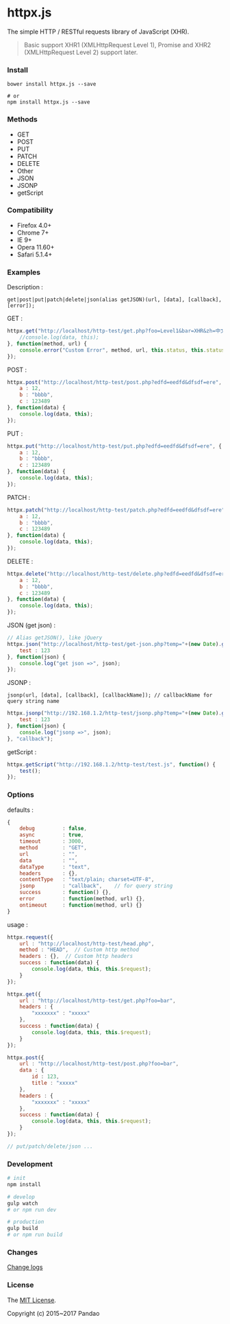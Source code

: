 # httpx.js

The simple HTTP / RESTful requests library of JavaScript (XHR).

> Basic support XHR1 (XMLHttpRequest Level 1), Promise and XHR2 (XMLHttpRequest Level 2) support later.

### Install

```shell
bower install httpx.js --save

# or
npm install httpx.js --save
```

### Methods

- GET
- POST
- PUT
- PATCH
- DELETE
- Other
- JSON
- JSONP
- getScript

### Compatibility

- Firefox 4.0+
- Chrome 7+
- IE 9+
- Opera 11.60+
- Safari 5.1.4+

### Examples

Description :

	get|post|put|patch|delete|json(alias getJSON)(url, [data], [callback], [error]);

GET :

```javascript
httpx.get("http://localhost/http-test/get.php?foo=Level1&bar=XHR&zh=中文", function(data) {
	//console.log(data, this);
}, function(method, url) {
	console.error("Custom Error", method, url, this.status, this.statusText);
});
```

POST :

```javascript
httpx.post("http://localhost/http-test/post.php?edfd=eedfd&dfsdf=ere", {
	a : 12,
	b : "bbbb",
	c : 123489
}, function(data) {
	console.log(data, this);
});
```

PUT :

```javascript
httpx.put("http://localhost/http-test/put.php?edfd=eedfd&dfsdf=ere", {
	a : 12,
	b : "bbbb",
	c : 123489
}, function(data) {
	console.log(data, this);
});
```

PATCH :

```javascript
httpx.patch("http://localhost/http-test/patch.php?edfd=eedfd&dfsdf=ere", {
	a : 12,
	b : "bbbb",
	c : 123489
}, function(data) {
	console.log(data, this);
});
```

DELETE :

```javascript
httpx.delete("http://localhost/http-test/delete.php?edfd=eedfd&dfsdf=ere", {
	a : 12,
	b : "bbbb",
	c : 123489
}, function(data) {
	console.log(data, this);
});
```

JSON (get json) :

```javascript
// Alias getJSON(), like jQuery
httpx.json("http://localhost/http-test/get-json.php?temp="+(new Date).getTime(), {
	test : 123
}, function(json) {
	console.log("get json =>", json);
});
```

JSONP :

	jsonp(url, [data], [callback], [callbackName]); // callbackName for query string name

```javascript
httpx.jsonp("http://192.168.1.2/http-test/jsonp.php?temp="+(new Date).getTime(), {
	test : 123
}, function(json) {
	console.log("jsonp =>", json);
}, "callback");
```

getScript :

```javascript
httpx.getScript("http://192.168.1.2/http-test/test.js", function() {
	test();
});
```

### Options

defaults :

```javascript
{
    debug         : false,
	async         : true,
	timeout       : 3000,
	method        : "GET",
	url           : "",
	data          : "",
	dataType      : "text",
	headers       : {},
	contentType   : "text/plain; charset=UTF-8",
	jsonp         : "callback",    // for query string
	success       : function() {},
	error         : function(method, url) {},
	ontimeout     : function(method, url) {}
}
```

usage :

```javascript
httpx.request({
	url : "http://localhost/http-test/head.php",
	method : "HEAD",  // Custom http method
	headers : {},  // Custom http headers
	success : function(data) {
		console.log(data, this, this.$request);
	}
});

httpx.get({
	url : "http://localhost/http-test/get.php?foo=bar",
	headers : {
		"xxxxxxx" : "xxxxx"
	},
	success : function(data) {
		console.log(data, this, this.$request);
	}
});

httpx.post({
	url : "http://localhost/http-test/post.php?foo=bar",
	data : {
		id : 123,
		title : "xxxxx"
	},
	headers : {
		"xxxxxxx" : "xxxxx"
	},
	success : function(data) {
		console.log(data, this, this.$request);
	}
});

// put/patch/delete/json ...
```

### Development

```bash
# init
npm install

# develop
gulp watch
# or npm run dev

# production
gulp build
# or npm run build
```

### Changes

[Change logs](https://github.com/pandao/httpx.js/blob/master/CHANGE.md)

### License

The [MIT License](https://github.com/pandao/httpx.js/blob/master/LICENSE).

Copyright (c) 2015~2017 Pandao
